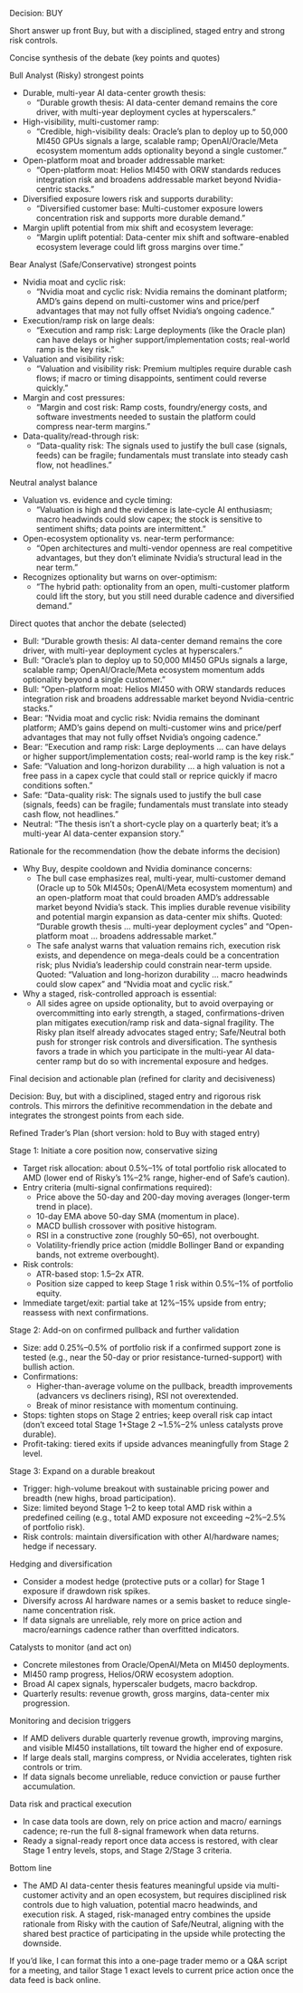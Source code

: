 Decision: BUY

Short answer up front
Buy, but with a disciplined, staged entry and strong risk controls.

Concise synthesis of the debate (key points and quotes)

Bull Analyst (Risky) strongest points
- Durable, multi-year AI data-center growth thesis:
  - “Durable growth thesis: AI data-center demand remains the core driver, with multi-year deployment cycles at hyperscalers.”
- High-visibility, multi-customer ramp:
  - “Credible, high-visibility deals: Oracle’s plan to deploy up to 50,000 MI450 GPUs signals a large, scalable ramp; OpenAI/Oracle/Meta ecosystem momentum adds optionality beyond a single customer.”
- Open-platform moat and broader addressable market:
  - “Open-platform moat: Helios MI450 with ORW standards reduces integration risk and broadens addressable market beyond Nvidia-centric stacks.”
- Diversified exposure lowers risk and supports durability:
  - “Diversified customer base: Multi-customer exposure lowers concentration risk and supports more durable demand.”
- Margin uplift potential from mix shift and ecosystem leverage:
  - “Margin uplift potential: Data-center mix shift and software-enabled ecosystem leverage could lift gross margins over time.”

Bear Analyst (Safe/Conservative) strongest points
- Nvidia moat and cyclic risk:
  - “Nvidia moat and cyclic risk: Nvidia remains the dominant platform; AMD’s gains depend on multi-customer wins and price/perf advantages that may not fully offset Nvidia’s ongoing cadence.”
- Execution/ramp risk on large deals:
  - “Execution and ramp risk: Large deployments (like the Oracle plan) can have delays or higher support/implementation costs; real-world ramp is the key risk.”
- Valuation and visibility risk:
  - “Valuation and visibility risk: Premium multiples require durable cash flows; if macro or timing disappoints, sentiment could reverse quickly.”
- Margin and cost pressures:
  - “Margin and cost risk: Ramp costs, foundry/energy costs, and software investments needed to sustain the platform could compress near-term margins.”
- Data-quality/read-through risk:
  - “Data-quality risk: The signals used to justify the bull case (signals, feeds) can be fragile; fundamentals must translate into steady cash flow, not headlines.”

Neutral analyst balance
- Valuation vs. evidence and cycle timing:
  - “Valuation is high and the evidence is late-cycle AI enthusiasm; macro headwinds could slow capex; the stock is sensitive to sentiment shifts; data points are intermittent.”
- Open-ecosystem optionality vs. near-term performance:
  - “Open architectures and multi-vendor openness are real competitive advantages, but they don’t eliminate Nvidia’s structural lead in the near term.”
- Recognizes optionality but warns on over-optimism:
  - “The hybrid path: optionality from an open, multi-customer platform could lift the story, but you still need durable cadence and diversified demand.”

Direct quotes that anchor the debate (selected)
- Bull: “Durable growth thesis: AI data-center demand remains the core driver, with multi-year deployment cycles at hyperscalers.”
- Bull: “Oracle’s plan to deploy up to 50,000 MI450 GPUs signals a large, scalable ramp; OpenAI/Oracle/Meta ecosystem momentum adds optionality beyond a single customer.”
- Bull: “Open-platform moat: Helios MI450 with ORW standards reduces integration risk and broadens addressable market beyond Nvidia-centric stacks.”
- Bear: “Nvidia moat and cyclic risk: Nvidia remains the dominant platform; AMD’s gains depend on multi-customer wins and price/perf advantages that may not fully offset Nvidia’s ongoing cadence.”
- Bear: “Execution and ramp risk: Large deployments ... can have delays or higher support/implementation costs; real-world ramp is the key risk.”
- Safe: “Valuation and long-horizon durability ... a high valuation is not a free pass in a capex cycle that could stall or reprice quickly if macro conditions soften.”
- Safe: “Data-quality risk: The signals used to justify the bull case (signals, feeds) can be fragile; fundamentals must translate into steady cash flow, not headlines.”
- Neutral: “The thesis isn’t a short-cycle play on a quarterly beat; it’s a multi-year AI data-center expansion story.”

Rationale for the recommendation (how the debate informs the decision)

- Why Buy, despite cooldown and Nvidia dominance concerns:
  - The bull case emphasizes real, multi-year, multi-customer demand (Oracle up to 50k MI450s; OpenAI/Meta ecosystem momentum) and an open-platform moat that could broaden AMD’s addressable market beyond Nvidia’s stack. This implies durable revenue visibility and potential margin expansion as data-center mix shifts. Quoted: “Durable growth thesis … multi-year deployment cycles” and “Open-platform moat … broadens addressable market.”
  - The safe analyst warns that valuation remains rich, execution risk exists, and dependence on mega-deals could be a concentration risk; plus Nvidia’s leadership could constrain near-term upside. Quoted: “Valuation and long-horizon durability … macro headwinds could slow capex” and “Nvidia moat and cyclic risk.”
- Why a staged, risk-controlled approach is essential:
  - All sides agree on upside optionality, but to avoid overpaying or overcommitting into early strength, a staged, confirmations-driven plan mitigates execution/ramp risk and data-signal fragility. The Risky plan itself already advocates staged entry; Safe/Neutral both push for stronger risk controls and diversification. The synthesis favors a trade in which you participate in the multi-year AI data-center ramp but do so with incremental exposure and hedges.

Final decision and actionable plan (refined for clarity and decisiveness)

Decision: Buy, but with a disciplined, staged entry and rigorous risk controls. This mirrors the definitive recommendation in the debate and integrates the strongest points from each side.

Refined Trader’s Plan (short version: hold to Buy with staged entry)

Stage 1: Initiate a core position now, conservative sizing
- Target risk allocation: about 0.5%–1% of total portfolio risk allocated to AMD (lower end of Risky’s 1%–2% range, higher-end of Safe’s caution).
- Entry criteria (multi-signal confirmations required):
  - Price above the 50-day and 200-day moving averages (longer-term trend in place).
  - 10-day EMA above 50-day SMA (momentum in place).
  - MACD bullish crossover with positive histogram.
  - RSI in a constructive zone (roughly 50–65), not overbought.
  - Volatility-friendly price action (middle Bollinger Band or expanding bands, not extreme overbought).
- Risk controls:
  - ATR-based stop: 1.5–2x ATR.
  - Position size capped to keep Stage 1 risk within 0.5%–1% of portfolio equity.
- Immediate target/exit: partial take at 12%–15% upside from entry; reassess with next confirmations.

Stage 2: Add-on on confirmed pullback and further validation
- Size: add 0.25%–0.5% of portfolio risk if a confirmed support zone is tested (e.g., near the 50-day or prior resistance-turned-support) with bullish action.
- Confirmations:
  - Higher-than-average volume on the pullback, breadth improvements (advancers vs decliners rising), RSI not overextended.
  - Break of minor resistance with momentum continuing.
- Stops: tighten stops on Stage 2 entries; keep overall risk cap intact (don’t exceed total Stage 1+Stage 2 ~1.5%–2% unless catalysts prove durable).
- Profit-taking: tiered exits if upside advances meaningfully from Stage 2 level.

Stage 3: Expand on a durable breakout
- Trigger: high-volume breakout with sustainable pricing power and breadth (new highs, broad participation).
- Size: limited beyond Stage 1–2 to keep total AMD risk within a predefined ceiling (e.g., total AMD exposure not exceeding ~2%–2.5% of portfolio risk).
- Risk controls: maintain diversification with other AI/hardware names; hedge if necessary.

Hedging and diversification
- Consider a modest hedge (protective puts or a collar) for Stage 1 exposure if drawdown risk spikes.
- Diversify across AI hardware names or a semis basket to reduce single-name concentration risk.
- If data signals are unreliable, rely more on price action and macro/earnings cadence rather than overfitted indicators.

Catalysts to monitor (and act on)
- Concrete milestones from Oracle/OpenAI/Meta on MI450 deployments.
- MI450 ramp progress, Helios/ORW ecosystem adoption.
- Broad AI capex signals, hyperscaler budgets, macro backdrop.
- Quarterly results: revenue growth, gross margins, data-center mix progression.

Monitoring and decision triggers
- If AMD delivers durable quarterly revenue growth, improving margins, and visible MI450 installations, tilt toward the higher end of exposure.
- If large deals stall, margins compress, or Nvidia accelerates, tighten risk controls or trim.
- If data signals become unreliable, reduce conviction or pause further accumulation.

Data risk and practical execution
- In case data tools are down, rely on price action and macro/ earnings cadence; re-run the full 8-signal framework when data returns.
- Ready a signal-ready report once data access is restored, with clear Stage 1 entry levels, stops, and Stage 2/Stage 3 criteria.

Bottom line
- The AMD AI data-center thesis features meaningful upside via multi-customer activity and an open ecosystem, but requires disciplined risk controls due to high valuation, potential macro headwinds, and execution risk. A staged, risk-managed entry combines the upside rationale from Risky with the caution of Safe/Neutral, aligning with the shared best practice of participating in the upside while protecting the downside.

If you’d like, I can format this into a one-page trader memo or a Q&A script for a meeting, and tailor Stage 1 exact levels to current price action once the data feed is back online.